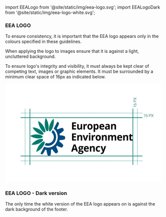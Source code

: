 import EEALogo from '@site/static/img/eea-logo.svg';
import EEALogoDark from '@site/static/img/eea-logo-white.svg';

### EEA LOGO

 To ensure consistency, it is important that the EEA logo appears only in the colours specified in these guidelines.

 When applying the logo to images ensure that it is against a light, uncluttered background.

<div className="thematicLogoWrapper">
  <EEALogo  /> 
</div>

To ensure logo's integrity and visibility, it must always be kept clear of competing text, images or graphic elements. It must be surrounded by a minimum clear space οf 16px as indicated below. 

![](../static/LOGOwhite.png)

### EEA LOGO - Dark version

The only time the white version of the EEA logo appears on is against the dark background of the footer. 

<div className="thematicLogoWrapper dark"> 
    <EEALogoDark /> 
</div>


